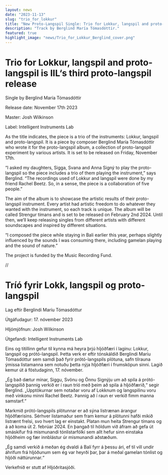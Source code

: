 ```yaml
---
layout: news
date: "2023-11-13"
slug: "trio_for_lokkur"
title: "New Proto-Langspil Single: Trio for Lokkur, langspil and proto-langspil"
description: "Track by Berglind María Tómasdóttir."
featured: true
highlight_image: "news/Trio_for_Lokkur_Berglind_cover.png"
---
```


<script>
import CaptionedImage from "../../components/Images/CaptionedImage.svelte"
</script>

<CaptionedImage
src="news/Trio_for_Lokkur_Berglind_cover.png"
alt="Colorful Art Work for a single, shape of two young girls and a string instrument"
caption="Trio for Lokkur, langspil and proto-langspil by Berglind María Tómasdóttir"
/>

# Trio for Lokkur, langspil and proto-langspil is IIL‘s third proto-langspil release

Single by Berglind María Tómasdóttir

Release date: November 17th 2023

Master: Josh Wilkinson

Label: Intelligent Instruments Lab

As the title indicates, the piece is a trio of the instruments: Lokkur, langspil and proto-langspil. It is a piece by composer Berglind María Tómasdóttir who wrote it for the proto-langspil album, a collection of proto-langspil experiment by various artists. It is set to be released on Friday, November 17th. 

“I asked my daughters, Sigga, Svana and Anna Signý to play the proto-langspil so the piece includes a trio of them playing the instrument,” says Berglind. “The recordings used of Lokkur and langspil were done by my friend Rachel Beetz. So, in a sense, the piece is a collaboration of five people.” 

The aim of the album is to showcase the artistic results of their proto-langspil instrument. Every artist had artistic freedom to do whatever they wanted with the instrument, so each track is unique. The album will be called Strengur tímans and is set to be released on February 2nd 2024. Until then, we’ll keep releasing singles from different artists with different soundscapes and inspired by different situations.  

“I composed the piece while staying in Bali earlier this year, perhaps slightly influenced by the sounds I was consuming there, including gamelan playing and the sound of nature.”

The project is funded by the Music Recording Fund.

//

<CaptionedImage
src="news/berglindmaria-.jpg"
alt="Woman sitting outside in front of a stone wall"
caption="Berglind María Tómasdóttir"
/>

# Tríó fyrir Lokk, langspil og proto-langspil
Lag eftir Berglindi Maríu Tómasdóttur

Útgáfudagur: 17. nóvember 2023

Hljómjöfnun: Josh Wilkinson

Útgefandi: Intelligent Instruments Lab

Eins og titillinn gefur til kynna má heyra þrjú hljóðfæri í laginu: Lokkur, langspil og prótó-langspil. Þetta verk er eftir tónskáldið Berglindi Maríu Tómasdóttur sem samdi það fyrir prótó-langspils plötuna, safn tilrauna ýmissa listamanna sem notuðu þetta nýja hljóðfæri í frumsköpun sinni. Lagið kemur út á föstudaginn, 17. nóvember.

„Ég bað dætur mínar, Siggu, Svönu og Önnu Signýju um að spila á prótó-langspilið þannig verkið er í raun tríó með þeim að spila á hljóðfærið,“ segir Berglind. „Upptökurnar sem notaðar voru af Lokknum og langspilinu voru með vinkonu minni Rachel Beetz. Þannig að í raun er verkið fimm manna samstarf.“

Markmið prótó-langspils plötunnar er að sýna listrænan árangur hljóðfærisins. Sérhver listamaður sem fram kemur á plötunni hafði mikið listrænt frelsi, svo hvert lag er einstakt. Platan mun heita Strengur tímans og á að koma út 2. febrúar 2024. En þangað til höldum við áfram að gefa út smáskífur frá mismunandi tónlistarfólki sem allt hefur sinn einstaka hljóðheim og fær innblástur úr mismunandi aðstæðum.

„Ég samdi verkið á meðan ég dvaldi á Balí fyrr á þessu ári, ef til vill undir áhrifum frá hljóðunum sem ég var heyrði þar, þar á meðal gamelan tónlist og hljóði náttúrunnar.“

Verkefnið er stutt af Hljóðritasjóði.
